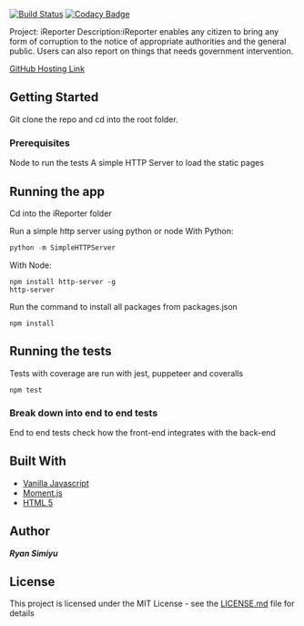 [![Build Status](https://travis-ci.org/Raywire/iReporter.svg?branch=gh-pages)](https://travis-ci.org/Raywire/iReporter)
[![Codacy Badge](https://api.codacy.com/project/badge/Grade/f1ca45c570514e38a0f3a16d32a040bc)](https://www.codacy.com/app/Raywire/iReporter?utm_source=github.com&amp;utm_medium=referral&amp;utm_content=Raywire/iReporter&amp;utm_campaign=Badge_Grade)

Project: iReporter
Description:iReporter enables any citizen to bring any form of corruption to the notice of appropriate authorities and the
general public. Users can also report on things that needs government intervention.

[GitHub Hosting Link](https://raywire.github.io/iReporter/UI)

## Getting Started

Git clone the repo and cd into the root folder.

### Prerequisites

Node to run the tests
A simple HTTP Server to load the static pages

## Running the app
Cd into the iReporter folder

Run a simple http server using python or node
With Python:

```python
python -m SimpleHTTPServer
```
With Node:

```node
npm install http-server -g
http-server
```
Run the command to install all packages from packages.json

```node
npm install
```

## Running the tests

Tests with coverage are run with jest, puppeteer and coveralls
```node
npm test
```
### Break down into end to end tests

End to end tests check how the front-end integrates with the back-end

## Built With

*   [Vanilla Javascript](https://developer.mozilla.org/en-US/docs/Learn/Getting_started_with_the_web/JavaScript_basics)
*   [Moment.js](https://momentjs.com/)
*   [HTML 5](https://developer.mozilla.org/en-US/docs/Web/Guide/HTML/HTML5)

## Author

***Ryan Simiyu***

## License

This project is licensed under the MIT License - see the [LICENSE.md](LICENSE.md) file for details
